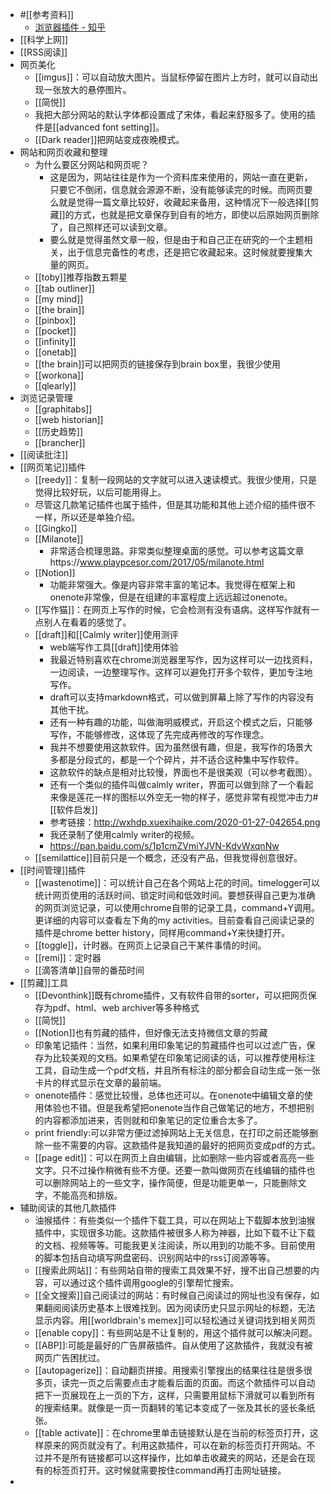 - #[[参考资料]]
    - [浏览器插件 - 知乎](https://www.zhihu.com/topic/19587330/hot)
- [[科学上网]]
- [[RSS阅读]]
- 网页美化
    - [[imgus]]：可以自动放大图片。当鼠标停留在图片上方时，就可以自动出现一张放大的悬停图片。
    - [[简悦]]
    - 我把大部分网站的默认字体都设置成了宋体，看起来舒服多了。使用的插件是[[advanced font setting]]。
    - [[Dark reader]]把网站变成夜晚模式。
- 网站和网页收藏和整理
    - 为什么要区分网站和网页呢？
        - 这是因为，网站往往是作为一个资料库来使用的，网站一直在更新，只要它不倒闭，信息就会源源不断，没有能够读完的时候。而网页要么就是觉得一篇文章比较好，收藏起来备用，这种情况下一般选择[[剪藏]]的方式，也就是把文章保存到自有的地方，即使以后原始网页删除了，自己照样还可以读到文章。
        - 要么就是觉得虽然文章一般，但是由于和自己正在研究的一个主题相关，出于信息完备性的考虑，还是把它收藏起来。这时候就要搜集大量的网页。
    - [[toby]]推荐指数五颗星
    - [[tab outliner]]
    - [[my mind]]
    - [[the brain]]
    - [[pinbox]]
    - [[pocket]]
    - [[infinity]]
    - [[onetab]]
    - [[the brain]]可以把网页的链接保存到brain box里，我很少使用
    - [[workona]]
    - [[qlearly]]
- 浏览记录管理
    - [[graphitabs]]
    - [[web historian]]
    - [[历史趋势]]
    - [[brancher]]
- [[阅读批注]]
- [[网页笔记]]插件
    - [[reedy]]：复制一段网站的文字就可以进入速读模式。我很少使用，只是觉得比较好玩，以后可能用得上。
    - 尽管这几款笔记插件也属于插件，但是其功能和其他上述介绍的插件很不一样，所以还是单独介绍。
    - [[Gingko]]
    - [[Milanote]]
        - 非常适合梳理思路。非常类似整理桌面的感觉。可以参考这篇文章https://www.playpcesor.com/2017/05/milanote.html
    - [[Notion]]
        - 功能非常强大。像是内容非常丰富的笔记本。我觉得在框架上和onenote非常像，但是在组建的丰富程度上远远超过onenote。
    - [[写作猫]]：在网页上写作的时候，它会检测有没有语病。这样写作就有一点别人在看着的感觉了。
    - [[draft]]和[[Calmly writer]]使用测评
        - web端写作工具[[draft]]使用体验
        - 我最近特别喜欢在chrome浏览器里写作，因为这样可以一边找资料，一边阅读，一边整理写作。这样可以避免打开多个软件，更加专注地写作。
        - draft可以支持markdown格式，可以做到屏幕上除了写作的内容没有其他干扰。
        - 还有一种有趣的功能，叫做海明威模式，开启这个模式之后，只能够写作，不能够修改，这体现了先完成再修改的写作理念。
        - 我并不想要使用这款软件。因为虽然很有趣，但是，我写作的场景大多都是分段式的，都是一个个碎片，并不适合这种集中写作软件。
        - 这款软件的缺点是相对比较慢，界面也不是很美观（可以参考截图）。
        - 还有一个类似的插件叫做calmly writer，界面可以做到除了一个看起来像是莲花一样的图标以外空无一物的样子，感觉非常有视觉冲击力#[[软件启发]]
        - 参考链接：http://wxhdp.xuexihaike.com/2020-01-27-042654.png
        - 我还录制了使用calmly writer的视频。
        - https://pan.baidu.com/s/1p1cmZVmiYJVN-KdvWxqnNw
    - [[semilattice]]目前只是一个概念，还没有产品，但我觉得创意很好。
- [[时间管理]]插件
    - [[wastenotime]]：可以统计自己在各个网站上花的时间。timelogger可以统计网页使用的活跃时间、锁定时间和低效时间。要想获得自己更为准确的网页浏览记录，可以使用chrome自带的记录工具，command+Y调用。更详细的内容可以查看左下角的my activities。目前查看自己阅读记录的插件是chrome better history，同样用command+Y来快捷打开。
    - [[toggle]]，计时器。在网页上记录自己干某件事情的时间。
    - [[remi]]：定时器
    - [[滴答清单]]自带的番茄时间
- [[剪藏]]工具
    - [[Devonthink]]既有chrome插件，又有软件自带的sorter，可以把网页保存为pdf、html、web archiver等多种格式
    - [[简悦]]
    - [[Notion]]也有剪藏的插件，但好像无法支持微信文章的剪藏
    - 印象笔记插件：当然，如果利用印象笔记的剪藏插件也可以过滤广告，保存为比较美观的文档。如果希望在印象笔记阅读的话，可以推荐使用标注工具，自动生成一个pdf文档，并且所有标注的部分都会自动生成一张一张卡片的样式显示在文章的最前端。
    - onenote插件：感觉比较慢，总体也还可以。在onenote中编辑文章的使用体验也不错。但是我希望把onenote当作自己做笔记的地方，不想把别的内容都添加进来，否则就和印象笔记的定位重合太多了。
    - print friendly:可以非常方便过滤掉网站上无关信息，在打印之前还能够删除一些不需要的内容。这款插件是我知道的最好的把网页变成pdf的方式。
    - [[page edit]]：可以在网页上自由编辑，比如删除一些内容或者高亮一些文字。只不过操作稍微有些不方便。还要一款叫做网页在线编辑的插件也可以删除网站上的一些文字，操作简便，但是功能更单一，只能删除文字，不能高亮和排版。
- 辅助阅读的其他几款插件
    - 油猴插件：有些类似一个插件下载工具，可以在网站上下载脚本放到油猴插件中，实现很多功能。这款插件被很多人称为神器，比如下载不让下载的文档、视频等等。可能我更关注阅读，所以用到的功能不多。目前使用的脚本包括自动填写网盘密码、识别网站中的rss订阅源等等。
    - [[搜索此网站]]：有些网站自带的搜索工具效果不好，搜不出自己想要的内容，可以通过这个插件调用google的引擎帮忙搜索。
    - [[全文搜索]]自己阅读过的网站：有时候自己阅读过的网址也没有保存，如果翻阅阅读历史基本上很难找到。因为阅读历史只显示网址的标题，无法显示内容。用[[worldbrain's memex]]可以轻松通过关键词找到相关网页
    - [[enable copy]]：有些网站是不让复制的，用这个插件就可以解决问题。
    - [[ABP]]:可能是最好的广告屏蔽插件。自从使用了这款插件，我就没有被网页广告困扰过。
    - [[autopagerize]]：自动翻页拼接。用搜索引擎搜出的结果往往是很多很多页，读完一页之后需要点击才能看后面的页面。而这个款插件可以自动把下一页展现在上一页的下方，这样，只需要用鼠标下滑就可以看到所有的搜索结果。就像是一页一页翻转的笔记本变成了一张及其长的竖长条纸张。
    - [[table activate]]：在chrome里单击链接默认是在当前的标签页打开，这样原来的网页就没有了。利用这款插件，可以在新的标签页打开网站。不过并不是所有链接都可以这样操作，比如单击收藏夹的网站，还是会在现有的标签页打开。这时候就需要按住command再打击网址链接。
- 
